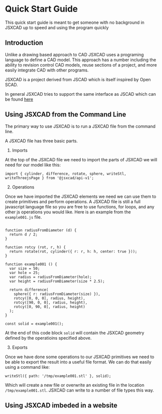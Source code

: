 # Quick Start Guide

This quick start guide is meant to get someone with no background in JSXCAD up to speed and using the program quickly

## Introduction

Unlike a drawing based approach to CAD JSXCAD uses a programing language to define a CAD model. This approach has a number including the ability to revision control CAD models, reuse sections of a project, and more easily integrate CAD with other programs.

JSXCAD is a project derived from JSCAD which is itself inspired by Open SCAD.

In general JSXCAD tries to support the same interface as JSCAD which can be found [here]()

## Using JSXCAD from the Command Line

The primary way to use JSXCAD is to run a JSXCAD file from the command line. 

A JSXCAD file has three basic parts.

1) Imports

At the top of the JSXCAD file we need to import the parts of JSXCAD we will need for our model like this:

`import { cylinder, difference, rotate, sphere, writeStl, writeThreejsPage } from '@jsxcad/api-v1';`

2) Operations

Once we have imported the JSXCAD elements we need we can use them to create primitives and perform operations. A JSXCAD file is still a full javascript language file so you are free to use functions, for loops, and any other js operations you would like. Here is an example from the `example001.js` file.

```

function radiusFromDiameter (d) {
  return d / 2;
}

function rotcy (rot, r, h) {
  return rotate(rot, cylinder({ r: r, h: h, center: true }));
}

function example001 () {
  var size = 50;
  var hole = 25;
  var radius = radiusFromDiameter(hole);
  var height = radiusFromDiameter(size * 2.5);

  return difference(
    sphere({ r: radiusFromDiameter(size) }),
    rotcy([0, 0, 0], radius, height),
    rotcy([90, 0, 0], radius, height),
    rotcy([0, 90, 0], radius, height)
  );
}

const solid = example001();

```

At the end of this code block `solid` will contain the JSXCAD geometry defined by the operatioins specified above.

3) Exports

Once we have done some operations to our JSXCAD primitives we need to be able to export the result into a useful file format. We can do that easily using a command like:

`writeStl({ path: '/tmp/example001.stl' }, solid);`

Which will create a new file or overwrite an existing file in the location `/tmp/example001.stl`. JSXCAD can write to a number of file types this way.

## Using JSXCAD imbeded in a website